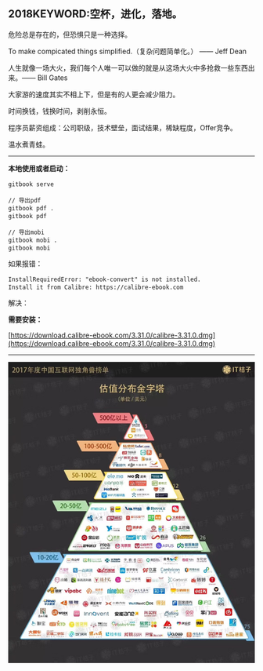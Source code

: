 ## 2018KEYWORD:空杯，进化，落地。

危险总是存在的，但恐惧只是一种选择。

To make compicated things simplified.（复杂问题简单化。） —— Jeff Dean

人生就像一场大火，我们每个人唯一可以做的就是从这场大火中多抢救一些东西出来。—— Bill Gates

大家游的速度其实不相上下，但是有的人更会减少阻力。

时间换钱，钱换时间，剥削永恒。

程序员薪资组成：公司职级，技术壁垒，面试结果，稀缺程度，Offer竞争。

温水煮青蛙。

---

**本地使用或者启动：**

```
gitbook serve

// 导出pdf
gitbook pdf .
gitbook pdf

// 导出mobi
gitbook mobi .
gitbook mobi
```

如果报错：

```
InstallRequiredError: "ebook-convert" is not installed.
Install it from Calibre: https://calibre-ebook.com
```

解决：

**需要安装：**

[https://download.calibre-ebook.com/3.31.0/calibre-3.31.0.dmg](https://download.calibre-ebook.com/3.31.0/calibre-3.31.0.dmg)

----

![](./resource/2017_it_company_rank.jpeg "2017 Company Rank")
